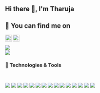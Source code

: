 ## Hi there 👋, I'm Tharuja

## 🔗 You can find me on 

[<img align="left"  width="22px" src="https://cdn.jsdelivr.net/npm/simple-icons@v3/icons/linkedin.svg" />][linkedin]
[<img align="left"  width="22px" src="https://cdn.jsdelivr.net/npm/simple-icons@3.4.1/icons/hackerrank.svg" />][Hackerrank]

<br />

<!--
tharuja/tharuja is a ✨ special ✨ repository because its `README.md` (this file) appears on your GitHub profile.

Here are some ideas to get you started:

- 🔭 I’m currently working on ...
- 🌱 I’m currently learning ...
- 👯 I’m looking to collaborate on ...
- 🤔 I’m looking for help with ...
- 💬 Ask me about ...
- 📫 How to reach me: ...
- 😄 Pronouns: ...
- ⚡ Fun fact: ...


[![Github Stats By Anurag](https://github-readme-stats.vercel.app/api?username=tharuja&theme=react&show_icons=true&title_color=fff&icon_color=79ff97&text_color=9f9f9f&bg_color=151515)](https://github.com/anuraghazra/github-readme-stats)

[![Top Langs](https://github-readme-stats.vercel.app/api/top-langs/?username=tharuja&theme=blueberry  )](https://github.com/anuraghazra/github-readme-stats)

-->
<br/>

<img align="center" src="https://github-readme-stats.vercel.app/api/?username=tharuja&theme=cobalt" />

<br />

<img align="center" src="https://github-readme-stats.vercel.app/api/top-langs/?username=tharuja&theme=react" />


### 🔧 Technologies & Tools


<br/>

![](https://img.shields.io/badge/Code-Python-informational?style=flat&logo=python&logoColor=white&color=2bbc8a)
![](https://img.shields.io/badge/Code-Java-informational?style=flat&logo=java&logoColor=white&color=2bbc8a)
![](https://img.shields.io/badge/Code-C-informational?style=flat&logo=clogoColor=white&color=2bbc8a)
![](https://img.shields.io/badge/Code-Ballerina-informational?style=flat&logo=ballerina&logoColor=white&color=2bbc8a)
![](https://img.shields.io/badge/Frontend-React-informational?style=flat&logo=react&logoColor=white&color=2bbc8a)
![](https://img.shields.io/badge/Frontend-Javascript-informational?style=flat&logo=javascript&logoColor=white&color=2bbc8a)
![](https://img.shields.io/badge/Backend-Node-informational?style=flat&logo=node&logoColor=white&color=2bbc8a)
![](https://img.shields.io/badge/Database-MYSQL-informational?style=flat&logo=mysql&logoColor=white&color=2bbc8a)
![](https://img.shields.io/badge/Database-MongoDB-informational?style=flat&logo=mongodb&logoColor=white&color=2bbc8a)
![](https://img.shields.io/badge/Editor-VSCode-informational?style=flat&logo=visual-studio-code&logoColor=white&color=2bbc8a)
![](https://img.shields.io/badge/Editor-IntelliJIDEA-informational?style=flat&logo=IntelliJ-IDEA&logoColor=white&color=2bbc8a)
![](https://img.shields.io/badge/ImageProcessing-OpenCV-informational?style=flat&logo=opencv&logoColor=white&color=2bbc8a)
![](https://img.shields.io/badge/DataScience-DeepNeuralNetworks-informational?style=flat&logo=nuralNetworks&logoColor=white&color=2bbc8a)
![](https://img.shields.io/badge/Design-AdobePhotoshop-informational?style=flat&logo=AdobePhotoshop&logoColor=white&color=2bbc8a)
![](https://img.shields.io/badge/IDE-GoogleColab-informational?style=flat&logo=Google&logoColor=white&color=2bbc8a)


[linkedin]: https://www.linkedin.com/in/tharuja-sandeepanie-770033165/ 
[Hackerrank]: https://www.hackerrank.com/sandz_96
